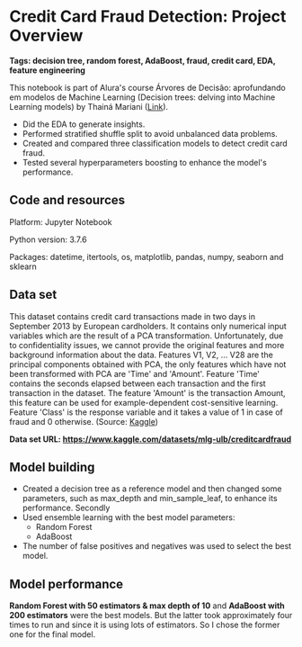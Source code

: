 # Credit Card Fraud Detection: Project Overview

**Tags: decision tree, random forest, AdaBoost, fraud, credit card, EDA, feature engineering**

This notebook is part of Alura's course Árvores de Decisão: aprofundando em modelos de Machine Learning (Decision trees: delving into Machine Learning models) by Thainá Mariani ([Link](https://cursos.alura.com.br/course/arvores-decisao-aprofundando-modelos-machine-learning)).

- Did the EDA to generate insights.
- Performed stratified shuffle split to avoid unbalanced data problems.
- Created and compared three classification models to detect credit card fraud.
- Tested several hyperparameters boosting to enhance the model's performance.

## Code and resources

Platform: Jupyter Notebook

Python version: 3.7.6

Packages: datetime, itertools, os, matplotlib, pandas, numpy, seaborn and sklearn

## Data set

This dataset contains credit card transactions made in two days in September 2013 by European cardholders. It contains only numerical input variables which are the result of a PCA transformation. Unfortunately, due to confidentiality issues, we cannot provide the original features and more background information about the data. Features V1, V2, … V28 are the principal components obtained with PCA, the only features which have not been transformed with PCA are 'Time' and 'Amount'. Feature 'Time' contains the seconds elapsed between each transaction and the first transaction in the dataset. The feature 'Amount' is the transaction Amount, this feature can be used for example-dependent cost-sensitive learning. Feature 'Class' is the response variable and it takes a value of 1 in case of fraud and 0 otherwise. (Source: [Kaggle](https://www.kaggle.com/datasets/mlg-ulb/creditcardfraud))

**Data set URL: https://www.kaggle.com/datasets/mlg-ulb/creditcardfraud**

## Model building

- Created a decision tree as a reference model and then changed some parameters, such as max_depth and min_sample_leaf, to enhance its performance. Secondly  
- Used ensemble learning with the best model parameters:
    - Random Forest
    - AdaBoost
- The number of false positives and negatives was used to select the best model.


## Model performance

**Random Forest with 50 estimators & max depth of 10** and **AdaBoost with 200 estimators** were the best models. But the latter took approximately four times to run and since it is using lots of estimators. So I chose the former one for the final model. 
